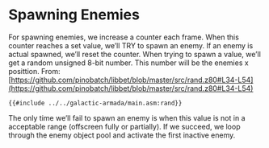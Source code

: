 # Spawning Enemies

For spawning enemies, we increase a counter each frame. When this counter reaches a set value, we’ll TRY to spawn an enemy. If an enemy is actual spawned, we’ll reset the counter. When trying to spawn a value, we’ll get a random unsigned 8-bit number. This number will be the enemies x posittion. From: [https://github.com/pinobatch/libbet/blob/master/src/rand.z80#L34-L54](https://github.com/pinobatch/libbet/blob/master/src/rand.z80#L34-L54) 


```rgbasm,linenos,start={{#line_no_of "" ../../galactic-armada/main.asm:rand}}
{{#include ../../galactic-armada/main.asm:rand}}
```

 The only time we’ll fail to spawn an enemy is when this value is not in a acceptable range (offscreen fully or partially). If we succeed, we loop through the enemy object pool and activate the first inactive enemy.